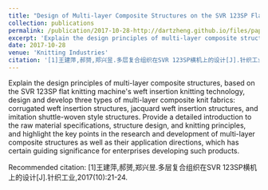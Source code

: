 ```yaml
---
title: "Design of Multi-layer Composite Structures on the SVR 123SP Flat Knitting Machine"
collection: publications
permalink: /publication/2017-10-28-http://dartzheng.github.io/files/paper4.pdf
excerpt: 'Explain the design principles of multi-layer composite structures, based on the SVR 123SP flat knitting machine&apos;s weft insertion knitting technology, design and develop three types of multi-layer composite knit fabrics: corrugated weft insertion structures, jacquard weft insertion structures, and imitation shuttle-woven style structures. Provide a detailed introduction to the raw material specifications, structure design, and knitting principles, and highlight the key points in the research and development of multi-layer composite structures as well as their application directions, which has certain guiding significance for enterprises developing such products.'
date: 2017-10-28
venue: 'Knitting Industries'
citation: '[1]王建萍,郝赟,郑兴昱.多层复合组织在SVR 123SP横机上的设计[J].针织工业,2017(10):21-24.'
---
```

Explain the design principles of multi-layer composite structures, based on the SVR 123SP flat knitting machine&apos;s weft insertion knitting technology, design and develop three types of multi-layer composite knit fabrics: corrugated weft insertion structures, jacquard weft insertion structures, and imitation shuttle-woven style structures. Provide a detailed introduction to the raw material specifications, structure design, and knitting principles, and highlight the key points in the research and development of multi-layer composite structures as well as their application directions, which has certain guiding significance for enterprises developing such products.

Recommended citation: [1]王建萍,郝赟,郑兴昱.多层复合组织在SVR 123SP横机上的设计[J].针织工业,2017(10):21-24.